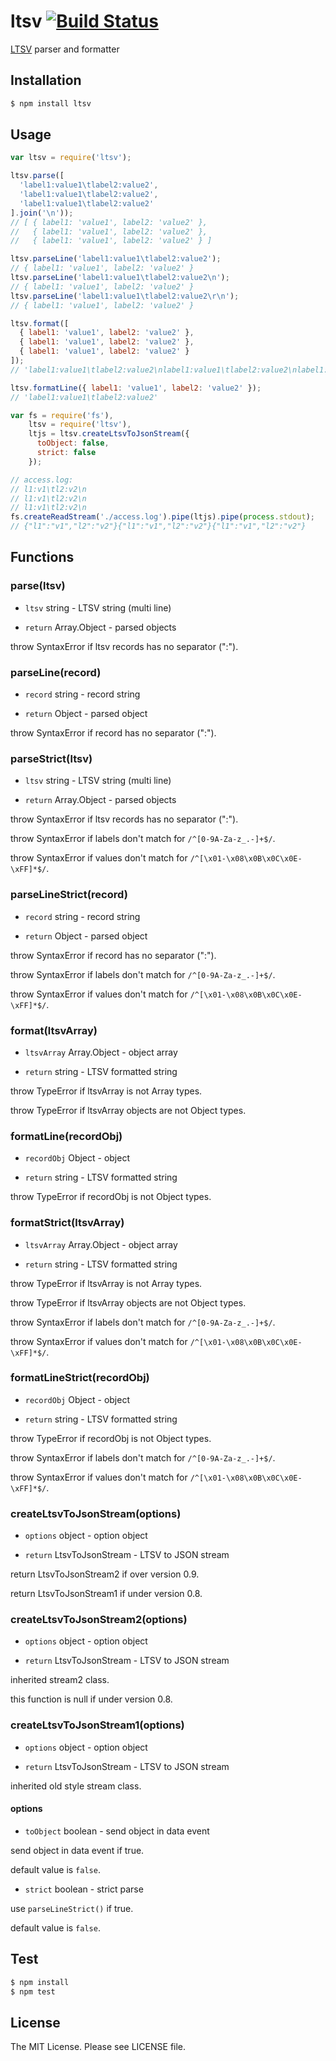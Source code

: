 # ltsv [![Build Status](https://travis-ci.org/sasaplus1/ltsv.png)](https://travis-ci.org/sasaplus1/ltsv)

[LTSV](http://ltsv.org/) parser and formatter

## Installation

```sh
$ npm install ltsv
```

## Usage

```js
var ltsv = require('ltsv');

ltsv.parse([
  'label1:value1\tlabel2:value2',
  'label1:value1\tlabel2:value2',
  'label1:value1\tlabel2:value2'
].join('\n'));
// [ { label1: 'value1', label2: 'value2' },
//   { label1: 'value1', label2: 'value2' },
//   { label1: 'value1', label2: 'value2' } ]

ltsv.parseLine('label1:value1\tlabel2:value2');
// { label1: 'value1', label2: 'value2' }
ltsv.parseLine('label1:value1\tlabel2:value2\n');
// { label1: 'value1', label2: 'value2' }
ltsv.parseLine('label1:value1\tlabel2:value2\r\n');
// { label1: 'value1', label2: 'value2' }

ltsv.format([
  { label1: 'value1', label2: 'value2' },
  { label1: 'value1', label2: 'value2' },
  { label1: 'value1', label2: 'value2' }
]);
// 'label1:value1\tlabel2:value2\nlabel1:value1\tlabel2:value2\nlabel1:value1\tlabel2:value2'

ltsv.formatLine({ label1: 'value1', label2: 'value2' });
// 'label1:value1\tlabel2:value2'
```

```js
var fs = require('fs'),
    ltsv = require('ltsv'),
    ltjs = ltsv.createLtsvToJsonStream({
      toObject: false,
      strict: false
    });

// access.log:
// l1:v1\tl2:v2\n
// l1:v1\tl2:v2\n
// l1:v1\tl2:v2\n
fs.createReadStream('./access.log').pipe(ltjs).pipe(process.stdout);
// {"l1":"v1","l2":"v2"}{"l1":"v1","l2":"v2"}{"l1":"v1","l2":"v2"}
```

## Functions

### parse(ltsv)

* `ltsv` string - LTSV string (multi line)

* `return` Array.Object - parsed objects

throw SyntaxError if ltsv records has no separator (":").

### parseLine(record)

* `record` string - record string

* `return` Object - parsed object

throw SyntaxError if record has no separator (":").

### parseStrict(ltsv)

* `ltsv` string - LTSV string (multi line)

* `return` Array.Object - parsed objects

throw SyntaxError if ltsv records has no separator (":").

throw SyntaxError if labels don't match for `/^[0-9A-Za-z_.-]+$/`.

throw SyntaxError if values don't match for `/^[\x01-\x08\x0B\x0C\x0E-\xFF]*$/`.

### parseLineStrict(record)

* `record` string - record string

* `return` Object - parsed object

throw SyntaxError if record has no separator (":").

throw SyntaxError if labels don't match for `/^[0-9A-Za-z_.-]+$/`.

throw SyntaxError if values don't match for `/^[\x01-\x08\x0B\x0C\x0E-\xFF]*$/`.

### format(ltsvArray)

* `ltsvArray` Array.Object - object array

* `return` string - LTSV formatted string

throw TypeError if ltsvArray is not Array types.

throw TypeError if ltsvArray objects are not Object types.

### formatLine(recordObj)

* `recordObj` Object - object

* `return` string - LTSV formatted string

throw TypeError if recordObj is not Object types.

### formatStrict(ltsvArray)

* `ltsvArray` Array.Object - object array

* `return` string - LTSV formatted string

throw TypeError if ltsvArray is not Array types.

throw TypeError if ltsvArray objects are not Object types.

throw SyntaxError if labels don't match for `/^[0-9A-Za-z_.-]+$/`.

throw SyntaxError if values don't match for `/^[\x01-\x08\x0B\x0C\x0E-\xFF]*$/`.

### formatLineStrict(recordObj)

* `recordObj` Object - object

* `return` string - LTSV formatted string

throw TypeError if recordObj is not Object types.

throw SyntaxError if labels don't match for `/^[0-9A-Za-z_.-]+$/`.

throw SyntaxError if values don't match for `/^[\x01-\x08\x0B\x0C\x0E-\xFF]*$/`.

### createLtsvToJsonStream(options)

* `options` object - option object

* `return` LtsvToJsonStream - LTSV to JSON stream

return LtsvToJsonStream2 if over version 0.9.

return LtsvToJsonStream1 if under version 0.8.

### createLtsvToJsonStream2(options)

* `options` object - option object

* `return` LtsvToJsonStream - LTSV to JSON stream

inherited stream2 class.

this function is null if under version 0.8.

### createLtsvToJsonStream1(options)

* `options` object - option object

* `return` LtsvToJsonStream - LTSV to JSON stream

inherited old style stream class.

#### options

* `toObject` boolean - send object in data event

send object in data event if true.

default value is `false`.

* `strict` boolean - strict parse

use `parseLineStrict()` if true.

default value is `false`.

## Test

```sh
$ npm install
$ npm test
```

## License

The MIT License. Please see LICENSE file.
